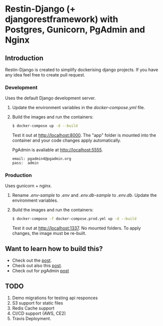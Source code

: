 # Restin-Django (+ djangorestframework) with Postgres, Gunicorn, PgAdmin and Nginx



## Introduction
Restin-Django is created to simplify dockerising django projects. If you have any idea feel free to create pull request.

### Development

Uses the default Django development server.

1. Update the environment variables in the *docker-compose.yml* file.
1. Build the images and run the containers:

    ```sh
    $ docker-compose up -d --build
    ```

    Test it out at [http://localhost:8000](http://localhost:8000). The "app" folder is mounted into the container and your code changes apply automatically.

    PgAdmin is avaliable at [http://localhost:5555](http://localhost:5555). 
    ```
    email: pgadmin4@pgadmin.org
    pass:  admin
    ```

### Production

Uses gunicorn + nginx.

1. Rename *.env-sample* to *.env* and *.env.db-sample* to *.env.db*. Update the environment variables.
1. Build the images and run the containers:

    ```sh
    $ docker-compose -f docker-compose.prod.yml up -d --build
    ```

    Test it out at [http://localhost:1337](http://localhost:1337). No mounted folders. To apply changes, the image must be re-built.

## Want to learn how to build this?

- Check out the [post](https://testdriven.io/dockerizing-django-with-postgres-gunicorn-and-nginx).
- Check out also this [post](https://medium.com/@michealjroberts/using-docker-compose-to-setup-a-simple-django-postgresql-application-46cb22521286).
- Check out for pgAdmin [post](https://medium.com/@lvthillo/connect-from-local-machine-to-postgresql-docker-container-f785f00461a7)

## TODO

1. Demo migrations for testing api responces
2. S3 support for static files
3. Redis Cache support
4. CI/CD support (AWS, CE2) 
5. Travis Deployment.


